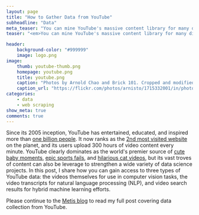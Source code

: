 ```yaml
---
layout: page
title: "How to Gather Data from YouTube"
subheadline: "Data"
meta_teaser: "You can mine YouTube's massive content library for many different types of data.  This post provides instructions for obtaining the videos themselves, the video transcripts, as well as YouTube search results."
teaser: "<em>You can mine YouTube's massive content library for many different types of data.  This post provides instructions for obtaining the videos themselves, the video transcripts, as well as YouTube search results.</em>"

header:
    background-color: "#999999"
    image: logo.png
image:
    thumb: youtube-thumb.png
    homepage: youtube.png
    title: youtube.png
    caption: "Photos by Arnold Chao and Brick 101. Cropped and modified by author."
    caption_url: "https://flickr.com/photos/arnisto/1715332001/in/photolist-3BzwrF-R6inUo-aqc1Ri-8oHoz1-hcQm7X-dWBzVY-29LWgMB-gdTXM-9hhvio-zr4aM-zr357-r8nhEr-4jeF2Y-8gyi5q-zhqjfS-oXuvM-7zWdYW-EntY3-7dV87f-9gcEjm-4waMSd-dPcqJ1-9tWqkt-73mRjD-6vHHN-9ND6qW-4Ls1n-7rVXe8-8cueSK-8HgEn-9bS1Yk-4VdL9E-69GvS-5pP95S-pAMhgX-6Q79yV-6bPYWj-oXuSG-6eYDxe-9g9FGZ-5KgjW1-4cxBq1-7dnJEz-9gcEy1-dYNpgq-5sRBUe-dYwVBt-5cWCxY-c57o9b-o7ha9s"
categories:
    - data
    - web scraping
show_meta: true
comments: true
---
```



Since its 2005 inception, YouTube has entertained, educated, and inspired more than [one billion people](https://biographon.com/youtube-stats/).  It now ranks as the [2nd most visited website](https://www.alexa.com/siteinfo/youtube.com) on the planet, and its users upload 300 hours of video content every minute.  YouTube clearly dominates as the world's premier source of [cute baby moments](https://www.youtube.com/watch?v=_OBlgSz8sSM), [epic sports fails](https://www.youtube.com/watch?v=vq8G81oOHhY), and [hilarious cat videos](https://www.youtube.com/watch?v=AS7_6Uv_Bn0), but its vast troves of content can also be leverage to strengthen a wide variety of data science projects.  In this post, I share how you can gain access to three types of YouTube data: the videos themselves for use in computer vision tasks, the video transcripts for natural language processing (NLP), and video search results for hybrid machine learning efforts.

Please continue to the [Metis blog][1] to read my full post covering data collection from YouTube.


 [1]: https://www.thisismetis.com/blog/how-to-gather-data-from-youtube